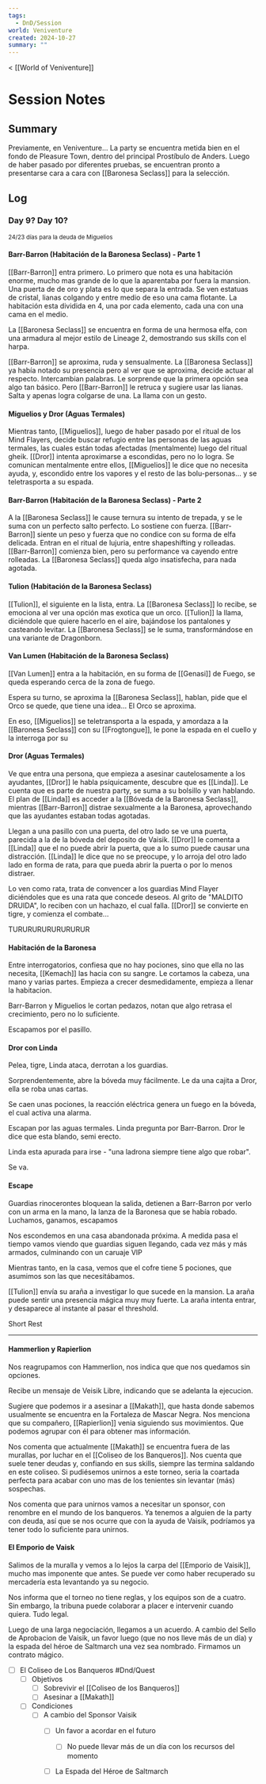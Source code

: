 ```yaml
---
tags:
  - DnD/Session
world: Veniventure
created: 2024-10-27
summary: ""
---
```

< [[World of Veniventure]]
# Session Notes

## Summary

Previamente, en Veniventure... La party se encuentra metida bien en el fondo de Pleasure Town, dentro del principal Prostíbulo de Anders. Luego de haber pasado por diferentes pruebas, se encuentran pronto a presentarse cara a cara con [[Baronesa Seclass]] para la selección.

## Log

### Day 9? Day 10?
<small>24/23 días para la deuda de Miguelios</small>

#### Barr-Barron (Habitación de la Baronesa Seclass) - Parte 1

[[Barr-Barron]] entra primero. Lo primero que nota es una habitación enorme, mucho mas grande de lo que la aparentaba por fuera la mansion. Una puerta de de oro y plata es lo que separa la entrada. Se ven estatuas de cristal, lianas colgando y entre medio de eso una cama flotante. La habitación esta dividida en 4, una por cada elemento, cada una con una cama en el medio.

La [[Baronesa Seclass]] se encuentra en forma de una hermosa elfa, con una armadura al mejor estilo de Lineage 2, demostrando sus skills con el harpa. 

[[Barr-Barron]] se aproxima, ruda y sensualmente. La [[Baronesa Seclass]] ya había notado su presencia pero al ver que se aproxima, decide actuar al respecto. Intercambian palabras. Le sorprende que la primera opción sea algo tan básico. Pero [[Barr-Barron]] le retruca y sugiere usar las lianas. Salta y apenas logra colgarse de una. La llama con un gesto.

#### Miguelios y Dror (Aguas Termales)

Mientras tanto, [[Miguelios]], luego de haber pasado por el ritual de los Mind Flayers, decide buscar refugio entre las personas de las aguas termales, las cuales están todas afectadas (mentalmente) luego del ritual gheik. [[Dror]] intenta aproximarse a escondidas, pero no lo logra. Se comunican mentalmente entre ellos, [[Miguelios]] le dice que no necesita ayuda, y, escondido entre los vapores y el resto de las bolu-personas... y se teletrasporta a su espada.

#### Barr-Barron (Habitación de la Baronesa Seclass) - Parte 2

A la [[Baronesa Seclass]] le cause ternura su intento de trepada, y se le suma con un perfecto salto perfecto. Lo sostiene con fuerza. [[Barr-Barron]] siente un peso y fuerza que no condice con su forma de elfa delicada. Entran en el ritual de lujuria, entre shapeshifting y rolleadas. [[Barr-Barron]] comienza bien, pero su performance va cayendo entre rolleadas. La [[Baronesa Seclass]] queda algo insatisfecha, para nada agotada.

#### Tulion (Habitación de la Baronesa Seclass)

[[Tulion]], el siguiente en la lista, entra. La [[Baronesa Seclass]] lo recibe, se emociona al ver una opción mas exotica que un orco. [[Tulion]] la llama, diciéndole que quiere hacerlo en el aire, bajándose los pantalones y casteando levitar. La [[Baronesa Seclass]] se le suma, transformándose en una variante de Dragonborn.

#### Van Lumen (Habitación de la Baronesa Seclass)

[[Van Lumen]] entra a la habitación, en su forma de [[Genasi]] de Fuego, se queda esperando cerca de la zona de fuego. 

Espera su turno, se aproxima la [[Baronesa Seclass]], hablan, pide que el Orco se quede, que tiene una idea... El Orco se aproxima. 

En eso, [[Miguelios]] se teletransporta a la espada, y amordaza a la [[Baronesa Seclass]] con su [[Frogtongue]], le pone la espada en el cuello y la interroga por su 

#### Dror (Aguas Termales)

Ve que entra una persona, que empieza a asesinar cautelosamente a los ayudantes, [[Dror]] le habla psíquicamente, descubre que es [[Linda]]. Le cuenta que es parte de nuestra party, se suma a su bolsillo y van hablando. El plan de [[Linda]] es acceder a la [[Bóveda de la Baronesa Seclass]], mientras [[Barr-Barron]] distrae sexualmente a la Baronesa, aprovechando que las ayudantes estaban todas agotadas.

Llegan a una pasillo con una puerta, del otro lado se ve una puerta, parecida a la de la bóveda del deposito de Vaisik. [[Dror]] le comenta a [[Linda]] que el no puede abrir la puerta, que a lo sumo puede causar una distracción. [[Linda]] le dice que no se preocupe, y lo arroja del otro lado lado en forma de rata, para que pueda abrir la puerta o por lo menos distraer.

Lo ven como rata, trata de convencer a los guardias Mind Flayer diciéndoles que es una rata que concede deseos. Al grito de "MALDITO DRUIDA", lo reciben con un hachazo, el cual falla. [[Dror]] se convierte en tigre, y comienza el combate...

TURURURURURURURUR

#### Habitación de la Baronesa

Entre interrogatorios, confiesa que no hay pociones, sino que ella no las necesita, [[Kemach]] las hacia con su sangre. 
Le cortamos la cabeza, una mano y varias partes. Empieza a crecer desmedidamente, empieza a llenar la habitacion.

Barr-Barron y Miguelios le cortan pedazos, notan que algo retrasa el crecimiento, pero no lo suficiente. 

Escapamos por el pasillo. 

#### Dror con Linda

Pelea, tigre, Linda ataca, derrotan a los guardias. 

Sorprendentemente, abre la bóveda muy fácilmente. Le da una cajita a Dror, ella se roba unas cartas.

Se caen unas pociones, la reacción eléctrica genera un fuego en la bóveda, el cual activa una alarma.

Escapan por las aguas termales. Linda pregunta por Barr-Barron. Dror le dice que esta blando, semi erecto.

Linda esta apurada para irse - "una ladrona siempre tiene algo que robar". 

Se va.

#### Escape

Guardias rinocerontes bloquean la salida, detienen a Barr-Barron por verlo con un arma en la mano, la lanza de la Baronesa que se había robado. Luchamos, ganamos, escapamos

Nos escondemos en una casa abandonada próxima. A medida pasa el tiempo vamos viendo que guardias siguen llegando, cada vez más y más armados, culminando con un caruaje VIP 

Mientras tanto, en la casa, vemos que el cofre tiene 5 pociones, que asumimos son las que necesitábamos. 

[[Tulion]] envía su araña a investigar lo que sucede en la mansion. La araña puede sentir una presencia mágica muy muy fuerte. La araña intenta entrar, y desaparece al instante al pasar el threshold.

Short Rest

----

#### Hammerlion y Rapierlion

Nos reagrupamos con Hammerlion, nos indica que que nos quedamos sin opciones.

Recibe un mensaje de Veisik Libre, indicando que se adelanta la ejecucion.

Sugiere que podemos ir a asesinar a [[Makath]], que hasta donde sabemos usualmente se encuentra en la Fortaleza de Mascar Negra. Nos menciona que su compañero, [[Rapierlion]] venia siguiendo sus movimientos. Que podemos agrupar con él para obtener mas información. 

Nos comenta que actualmente [[Makath]] se encuentra fuera de las murallas, por luchar en el [[Coliseo de los Banqueros]]. Nos cuenta que suele tener deudas y, confiando en sus skills, siempre las termina saldando en este coliseo. Si pudiésemos unirnos a este torneo, seria la coartada perfecta para acabar con uno mas de los tenientes sin levantar (más) sospechas.

Nos comenta que para unirnos vamos a necesitar un sponsor, con renombre en el mundo de los banqueros. Ya tenemos a alguien de la party con deuda, así que se nos ocurre que con la ayuda de Vaisik, podríamos ya tener todo lo suficiente para unirnos.

#### El Emporio de Vaisk

Salimos de la muralla y vemos a lo lejos la carpa del [[Emporio de Vaisik]], mucho mas imponente que antes. Se puede ver como haber recuperado su mercadería esta levantando ya su negocio.

Nos informa que el torneo no tiene reglas, y los equipos son de a cuatro. Sin embargo, la tribuna puede colaborar a placer e intervenir cuando quiera. Tudo legal. 

Luego de una larga negociación, llegamos a un acuerdo. A cambio del Sello de Aprobacion de Vaisik, un favor luego (que no nos lleve más de un día) y la espada del héroe de Saltmarch una vez sea nombrado. Firmamos un contrato mágico.

- [ ] El Coliseo de Los Banqueros #Dnd/Quest 
	- [ ] Objetivos
		- [ ] Sobrevivir el [[Coliseo de los Banqueros]]
		- [ ] Asesinar a [[Makath]]
	- [ ] Condiciones
		- [ ] A cambio del Sponsor Vaisik
			- [ ] Un favor a acordar en el futuro
				- [ ] No puede llevar más de un día con los recursos del momento
			- [ ] La Espada del Héroe de Saltmarch

